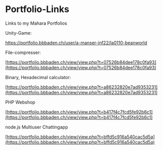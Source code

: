 # Portfolio-Links
Links to my Mahara Portfolios

Unity-Game:

[https://portfolio.bbbaden.ch/user/a-manser-inf22/la0110-beanworld ](https://portfolio.bbbaden.ch/view/view.php?t=6e1c3952b5f329660de7)

File-compresser:

[https://portfolio.bbbaden.ch/view/view.php?t=07526b84dee178c0fa93](https://portfolio.bbbaden.ch/view/view.php?t=07526b84dee178c0fa93)

Binary, Hexadecimal calculator:

[https://portfolio.bbbaden.ch/view/view.php?t=a86232820e7ad9353231](https://portfolio.bbbaden.ch/view/view.php?t=a86232820e7ad9353231)

PHP Webshop

[https://portfolio.bbbaden.ch/view/view.php?t=b417f4c7fcd5fe92b6c1](https://portfolio.bbbaden.ch/view/view.php?t=b417f4c7fcd5fe92b6c1)

node.js Multiuser Chattingapp

[https://portfolio.bbbaden.ch/view/view.php?t=bffd5c916a540cac5d5a](https://portfolio.bbbaden.ch/view/view.php?t=bffd5c916a540cac5d5a)

